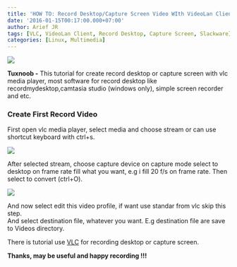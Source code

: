 ```yaml
---
title: 'HOW TO: Record Desktop/Capture Screen Video WIth VideoLan Client (VLC) Media Player'
date: '2016-01-15T00:17:00.000+07:00'
author: Arief JR
tags: [VLC, VideoLan Client, Record Desktop, Capture Screen, Slackware]
categories: [Linux, Multimedia]
---
```


![](http://2.bp.blogspot.com/-QZn1DElSoGQ/VpU8TtEFIKI/AAAAAAAACvM/-za101SKpc0/s1600/Screenshot_20160113_004439.png)

**Tuxnoob -** This tutorial for create record desktop or capture screen with vlc media player, most software for record desktop like recordmydesktop,camtasia studio (windows only), simple screen recorder and etc.

### Create First Record Video

First open vlc media player, select media and choose stream or can use shortcut keyboard with ctrl+s.  

![](http://2.bp.blogspot.com/-IHH6NP8m_pQ/VpfU4OVF5xI/AAAAAAAACvg/JPaL3d9C7w4/s1600/Screenshot_20160114_235828.png)

After selected stream, choose capture device on capture mode select to desktop on frame rate fill what you want, e.g i fill 20 f/s on frame rate. Then select to convert (ctrl+O).  

![](http://2.bp.blogspot.com/-rSAIjgECHME/VpfWw9iTv0I/AAAAAAAACvs/fJ9IawmHVts/s1600/Screenshot_20160115_000756.png)

And now select edit this video profile, if want use standar from vlc skip this step.  
And select destination file, whatever you want. E.g destination file are save to Videos directory.  

There is tutorial use [VLC](https://tuxnoob.com/tags/VLC) for recording desktop or capture screen. 


**Thanks, may be useful and happy recording !!!**